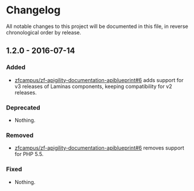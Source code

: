 # Changelog

All notable changes to this project will be documented in this file, in reverse chronological order by release.

## 1.2.0 - 2016-07-14

### Added

- [zfcampus/zf-apigility-documentation-apiblueprint#6](https://github.com/zfcampus/zf-apigility-documentation-apiblueprint/pull/6)
  adds support for v3 releases of Laminas components, keeping
  compatibility for v2 releases.

### Deprecated

- Nothing.

### Removed

- [zfcampus/zf-apigility-documentation-apiblueprint#6](https://github.com/zfcampus/zf-apigility-documentation-apiblueprint/pull/6)
  removes support for PHP 5.5.

### Fixed

- Nothing.
